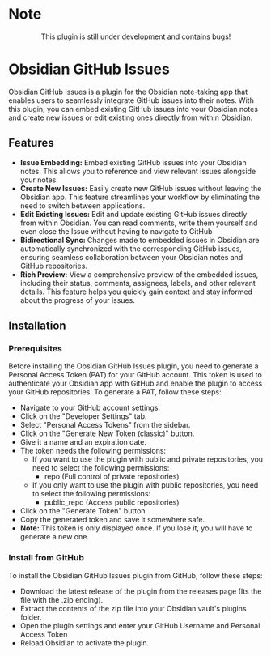 # Note
<p align="center">
This plugin is still under development and contains bugs!
</p>

# Obsidian GitHub Issues
Obsidian GitHub Issues is a plugin for the Obsidian note-taking app that enables users to seamlessly integrate GitHub issues into their notes. With this plugin, you can embed existing GitHub issues into your Obsidian notes and create new issues or edit existing ones directly from within Obsidian.

## Features
- **Issue Embedding:** Embed existing GitHub issues into your Obsidian notes. This allows you to reference and view relevant issues alongside your notes.
- **Create New Issues:** Easily create new GitHub issues without leaving the Obsidian app. This feature streamlines your workflow by eliminating the need to switch between applications.
- **Edit Existing Issues:** Edit and update existing GitHub issues directly from within Obsidian. You can read comments, write them yourself and even close the Issue without having to navigate to GitHub
- **Bidirectional Sync:** Changes made to embedded issues in Obsidian are automatically synchronized with the corresponding GitHub issues, ensuring seamless collaboration between your Obsidian notes and GitHub repositories.
- **Rich Preview:** View a comprehensive preview of the embedded issues, including their status, comments, assignees, labels, and other relevant details. This feature helps you quickly gain context and stay informed about the progress of your issues.

## Installation

### Prerequisites
Before installing the Obsidian GitHub Issues plugin, you need to generate a Personal Access Token (PAT) for your GitHub account. This token is used to authenticate your Obsidian app with GitHub and enable the plugin to access your GitHub repositories. To generate a PAT, follow these steps:

- Navigate to your GitHub account settings.
- Click on the "Developer Settings" tab.
- Select "Personal Access Tokens" from the sidebar.
- Click on the "Generate New Token (classic)" button.
- Give it a name and an expiration date.
- The token needs the following permissions:
  - If you want to use the plugin with public and private repositories, you need to select the following permissions: 
    - repo (Full control of private repositories)
  - If you only want to use the plugin with public repositories, you need to select the following permissions:
    - public_repo (Access public repositories)
- Click on the "Generate Token" button.
- Copy the generated token and save it somewhere safe.
- **Note:** This token is only displayed once. If you lose it, you will have to generate a new one.

### Install from GitHub

To install the Obsidian GitHub Issues plugin from GitHub, follow these steps:

- Download the latest release of the plugin from the releases page (Its the file with the .zip ending).
- Extract the contents of the zip file into your Obsidian vault's plugins folder.
- Open the plugin settings and enter your GitHub Username and Personal Access Token
- Reload Obsidian to activate the plugin.
